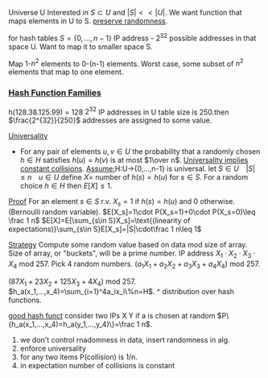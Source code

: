 Universe U
Interested in $S\subset U$ and $|S| << |U|$.
We want function that maps elements in U to S.
<u>preserve randomness</u>.

for hash tables $S=\{0,...,n-1\}$
IP address - $2^{32}$ possible addresses in that space U. Want to map it to smaller space S.

Map 1-$n^2$ elements to 0-(n-1) elements.
Worst case, some subset of $n^2$ elements that map to one element.

### <u>Hash Function Families</u>
h(128.38.125.99) = 128
$2^{32}$ IP addresses in U
table size is 250.then $\frac{2^{32}}{250}$ addresses are assigned to some value.

<u>Universality</u>
- For any pair of elements $u,v\in U$ the probability that a randomly chosen $h\in H$ satisfies $h(u)=h(v)$ is at most $1\over n$.
<u>Universality implies constant collisions</u>.
<u>Assume:</u>H:U->{0,...,n-1} is universal.
let $S\in U\;\;\;\;|S|\leq n\;\;\;\;u\in U$
define $X=$ number of $h(s)=h(u)$ for $s\in S$.
For a random choice $h\in H$ then $E[X]\leq 1$.

<u>Proof</u> For an element $s\in S$ r.v. $X_s=1$ if $h(s)=h(u)$ and 0 otherwise. (Bernoulli random variable).
$E[X_s]=1\cdot P(X_s=1)+0\cdot P(X_s=0)\leq \frac 1 n$
$E[X]=E[\sum_{s\in S}X_s]=\text{(linearity of expectations)}\sum_{s\in S}E[X_s]=|S|\cdot\frac 1 n\leq 1$

<u>Strategy</u>
Compute some random value based on data mod size of array. 
Size of array, or "buckets", will be a prime number.
IP address $X_1\cdot X_2\cdot X_3\cdot X_4\text{ mod 257}$.
Pick 4 random numbers.
$(a_1X_1+a_2X_2+a_3X_3+a_4X_4)\text{ mod 257}$.

$(87X_1+23X_2+125X_3+4X_4)\text{ mod 257}$.
$h_a(x_1,...,x_4)=\sum_{i=1}^4a_ix_i\%n=H$.
^ distribution over hash functions.

<u>good hash funct</u>
consider two IPs X Y
if a is chosen at random
$P\{h_a(x_1,...,x_4)=h_a(y_1,...,y_4)\}=\frac 1 n$.

1. we don't control rnadomness in data, insert randomness in alg.
2. enforce universality
3. for any two items P(collision) is 1/n. 
4. in expectation number of collisions is constant
